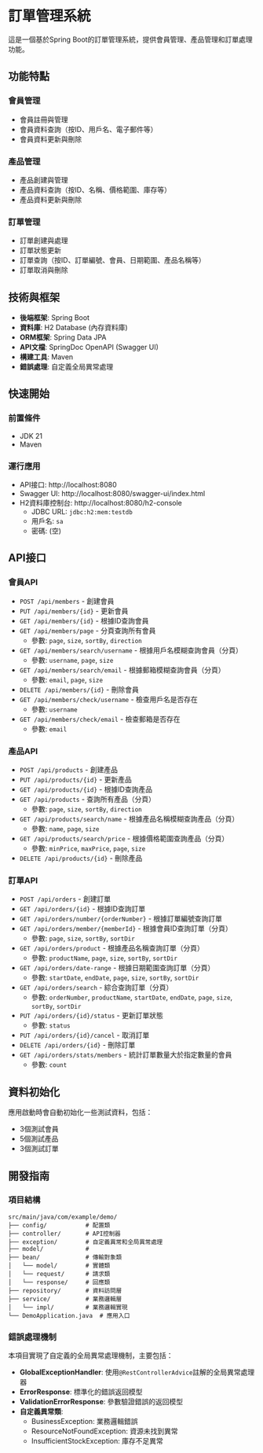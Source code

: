 # 訂單管理系統

這是一個基於Spring Boot的訂單管理系統，提供會員管理、產品管理和訂單處理功能。

## 功能特點

### 會員管理
- 會員註冊與管理
- 會員資料查詢（按ID、用戶名、電子郵件等）
- 會員資料更新與刪除

### 產品管理
- 產品創建與管理
- 產品資料查詢（按ID、名稱、價格範圍、庫存等）
- 產品資料更新與刪除

### 訂單管理
- 訂單創建與處理
- 訂單狀態更新
- 訂單查詢（按ID、訂單編號、會員、日期範圍、產品名稱等）
- 訂單取消與刪除

## 技術與框架

- **後端框架**: Spring Boot
- **資料庫**: H2 Database (內存資料庫)
- **ORM框架**: Spring Data JPA
- **API文檔**: SpringDoc OpenAPI (Swagger UI)
- **構建工具**: Maven
- **錯誤處理**: 自定義全局異常處理

## 快速開始

### 前置條件

- JDK 21
- Maven

### 運行應用
   - API接口: http://localhost:8080
   - Swagger UI: http://localhost:8080/swagger-ui/index.html
   - H2資料庫控制台: http://localhost:8080/h2-console
     - JDBC URL: `jdbc:h2:mem:testdb`
     - 用戶名: `sa`
     - 密碼: (空)

## API接口

### 會員API

- `POST /api/members` - 創建會員
- `PUT /api/members/{id}` - 更新會員
- `GET /api/members/{id}` - 根據ID查詢會員
- `GET /api/members/page` - 分頁查詢所有會員
  - 參數: `page`, `size`, `sortBy`, `direction`
- `GET /api/members/search/username` - 根據用戶名模糊查詢會員（分頁）
  - 參數: `username`, `page`, `size`
- `GET /api/members/search/email` - 根據郵箱模糊查詢會員（分頁）
  - 參數: `email`, `page`, `size`
- `DELETE /api/members/{id}` - 刪除會員
- `GET /api/members/check/username` - 檢查用戶名是否存在
  - 參數: `username`
- `GET /api/members/check/email` - 檢查郵箱是否存在
  - 參數: `email`

### 產品API

- `POST /api/products` - 創建產品
- `PUT /api/products/{id}` - 更新產品
- `GET /api/products/{id}` - 根據ID查詢產品
- `GET /api/products` - 查詢所有產品（分頁）
  - 參數: `page`, `size`, `sortBy`, `direction`
- `GET /api/products/search/name` - 根據產品名稱模糊查詢產品（分頁）
  - 參數: `name`, `page`, `size`
- `GET /api/products/search/price` - 根據價格範圍查詢產品（分頁）
  - 參數: `minPrice`, `maxPrice`, `page`, `size`
- `DELETE /api/products/{id}` - 刪除產品

### 訂單API

- `POST /api/orders` - 創建訂單
- `GET /api/orders/{id}` - 根據ID查詢訂單
- `GET /api/orders/number/{orderNumber}` - 根據訂單編號查詢訂單
- `GET /api/orders/member/{memberId}` - 根據會員ID查詢訂單（分頁）
  - 參數: `page`, `size`, `sortBy`, `sortDir`
- `GET /api/orders/product` - 根據產品名稱查詢訂單（分頁）
  - 參數: `productName`, `page`, `size`, `sortBy`, `sortDir`
- `GET /api/orders/date-range` - 根據日期範圍查詢訂單（分頁）
  - 參數: `startDate`, `endDate`, `page`, `size`, `sortBy`, `sortDir`
- `GET /api/orders/search` - 綜合查詢訂單（分頁）
  - 參數: `orderNumber`, `productName`, `startDate`, `endDate`, `page`, `size`, `sortBy`, `sortDir`
- `PUT /api/orders/{id}/status` - 更新訂單狀態
  - 參數: `status`
- `PUT /api/orders/{id}/cancel` - 取消訂單
- `DELETE /api/orders/{id}` - 刪除訂單
- `GET /api/orders/stats/members` - 統計訂單數量大於指定數量的會員
  - 參數: `count`

## 資料初始化

應用啟動時會自動初始化一些測試資料，包括：

- 3個測試會員
- 5個測試產品
- 3個測試訂單

## 開發指南

### 項目結構

```
src/main/java/com/example/demo/
├── config/           # 配置類
├── controller/       # API控制器
├── exception/        # 自定義異常和全局異常處理
├── model/            # 
├── bean/             # 傳輸對象類
│   └── model/        # 實體類
│   └── request/      # 請求類
│   └── response/     # 回應類
├── repository/       # 資料訪問層
├── service/          # 業務邏輯層
│   └── impl/         # 業務邏輯實現
└── DemoApplication.java  # 應用入口
```

### 錯誤處理機制

本項目實現了自定義的全局異常處理機制，主要包括：

- **GlobalExceptionHandler**: 使用`@RestControllerAdvice`註解的全局異常處理器
- **ErrorResponse**: 標準化的錯誤返回模型
- **ValidationErrorResponse**: 參數驗證錯誤的返回模型
- **自定義異常類**:
  - BusinessException: 業務邏輯錯誤
  - ResourceNotFoundException: 資源未找到異常
  - InsufficientStockException: 庫存不足異常

